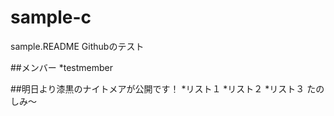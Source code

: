 # sample-c
sample.README
Githubのテスト

##メンバー
*testmember

##明日より漆黒のナイトメアが公開です！
*リスト１
*リスト２
*リスト３
たのしみ〜